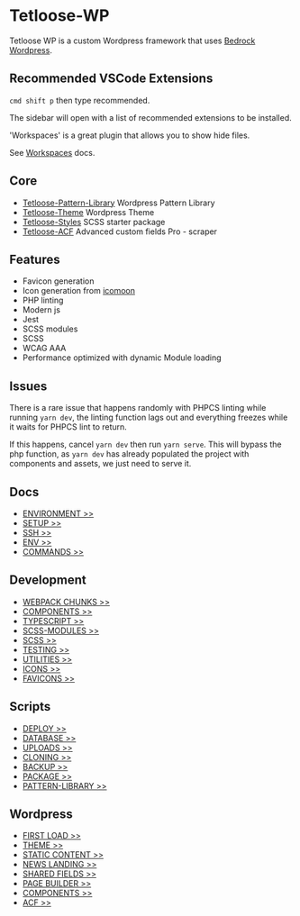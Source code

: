 # Tetloose-WP

Tetloose WP is a custom Wordpress framework that uses [Bedrock Wordpress](https://roots.io/bedrock/).

## Recommended VSCode Extensions

`cmd shift p` then type recommended.

The sidebar will open with a list of recommended extensions to be installed.

'Workspaces' is a great plugin that allows you to show hide files.

See [Workspaces](https://marketplace.visualstudio.com/items?itemName=Fooxly.workspace) docs.

## Core

- [Tetloose-Pattern-Library](https://github.com/tetloose/tetloose-wp-pattern-library) Wordpress Pattern Library
- [Tetloose-Theme](https://github.com/tetloose/tetloose-theme) Wordpress Theme
- [Tetloose-Styles](https://github.com/tetloose/tetloose-styles) SCSS starter package
- [Tetloose-ACF](https://github.com/tetloose/tetloose-ACF) Advanced custom fields Pro - scraper

## Features

- Favicon generation
- Icon generation from [icomoon](https://icomoon.io/)
- PHP linting
- Modern js
- Jest
- SCSS modules
- SCSS
- WCAG AAA
- Performance optimized with dynamic Module loading

## Issues

There is a rare issue that happens randomly with PHPCS linting while running `yarn dev`, the linting function lags out and everything freezes while it waits for PHPCS lint to return.

If this happens, cancel `yarn dev` then run `yarn serve`. This will bypass the php function, as `yarn dev` has already populated the project with components and assets, we just need to serve it.

## Docs

- [ENVIRONMENT >>](Docs/Setup/environment.md)
- [SETUP >>](Docs/Setup/setup.md)
- [SSH >>](Docs/Setup/ssh.md)
- [ENV >>](Docs/Setup/env.md)
- [COMMANDS >>](Docs/Setup/commands.md)

## Development

- [WEBPACK CHUNKS >>](Docs/Development/webpack-chunks.md)
- [COMPONENTS >>](Docs/Development/components.md)
- [TYPESCRIPT >>](Docs/Development/TypeScript.md)
- [SCSS-MODULES >>](Docs/Development/scss-modules.md)
- [SCSS >>](Docs/Development/scss.md)
- [TESTING >>](Docs/Development/testing.md)
- [UTILITIES >>](Docs/Development/utilities.md)
- [ICONS >>](Docs/Development/icons.md)
- [FAVICONS >>](Docs/Development/favicons.md)

## Scripts

- [DEPLOY >>](Docs/Scripts/deploy.md)
- [DATABASE >>](Docs/Scripts/database.md)
- [UPLOADS >>](Docs/Scripts/uploads.md)
- [CLONING >>](Docs/Scripts/cloning.md)
- [BACKUP >>](Docs/Scripts/backup.md)
- [PACKAGE >>](Docs/Scripts/package.md)
- [PATTERN-LIBRARY >>](Docs/Scripts/pattern-library.md)

## Wordpress

- [FIRST LOAD >>](Docs/Wordpress/first-load.md)
- [THEME >>](Docs/Wordpress/theme.md)
- [STATIC CONTENT >>](Docs/Wordpress/static-content.md)
- [NEWS LANDING >>](Docs/Wordpress/news-landing.md)
- [SHARED FIELDS >>](Docs/Wordpress/shared-fields.md)
- [PAGE BUILDER >>](Docs/Wordpress/page-builder.md)
- [COMPONENTS >>](Docs/Wordpress/components.md)
- [ACF >>](Docs/Wordpress/acf.md)
